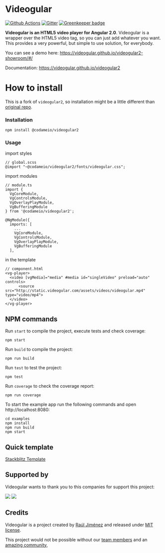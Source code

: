 # Videogular
[![Github Actions](https://github.com/codameio/videogular2/workflows/build/badge.svg)](https://github.com/codameio/videogular2/actions)
[![Gitter](https://badges.gitter.im/Join%20Chat.svg)](https://gitter.im/2fdevs/videogular?utm_source=badge&utm_medium=badge&utm_campaign=pr-badge&utm_content=badge)
[![Greenkeeper badge](https://badges.greenkeeper.io/videogular/videogular2.svg)](https://greenkeeper.io/)

**Videogular is an HTML5 video player for Angular 2.0**. Videogular is a wrapper over the HTML5 video tag, so you can just add whatever you want. This provides a very powerful, but simple to use solution, for everybody.

You can see a demo here: https://videogular.github.io/videogular2-showroom/#/

Documentation: https://videogular.github.io/videogular2

# How to install

This is a fork of `videogular2`, so installation might be a little different than [original repo](https://github.com/videogular/videogular2#how-to-install).

### Installation

```
npm install @codameio/videogular2
```

### Usage

import styles
```
// global.scss
@import "~@codameio/videogular2/fonts/videogular.css";
```

import modules
```
// module.ts
import {
  VgCoreModule,
  VgControlsModule,
  VgOverlayPlayModule,
  VgBufferingModule
} from '@codameio/videogular2';

@NgModule({
  imports: [
    ...
    VgCoreModule,
    VgControlsModule,
    VgOverlayPlayModule,
    VgBufferingModule
  ],
```
in the template
```
// component.html
<vg-player>
  <video [vgMedia]="media" #media id="singleVideo" preload="auto" controls>
      <source src="http://static.videogular.com/assets/videos/videogular.mp4" type="video/mp4">
  </video>
</vg-player>
```

## NPM commands

Run `start` to compile the project, execute tests and check coverage:

```
npm start
```

Run `build` to compile the project:

```
npm run build
```

Run `test` to test the project:

```
npm test
```

Run `coverage` to check the coverage report:

```
npm run coverage
```

To start the example app run the following commands and open http://localhost:8080:

```
cd examples
npm install
npm run build
npm start
```

## Quick template

[Stackblitz Template](https://stackblitz.com/edit/angular-videogular?file=app%2Fhello.component.ts)


## Supported by

Videogular wants to thank you to this companies for support this project:

[![](sponsors/jetbrains.png)](https://www.jetbrains.com)
[![](sponsors/toptal.png)](https://www.toptal.com)

## Credits

Videogular is a project created by [Raúl Jiménez](https://github.com/Elecash) and released under [MIT license](https://github.com/videogular/videogular2/blob/master/LICENSE).

This project would not be possible without our [team members](https://github.com/orgs/videogular/people) and an [amazing community](https://github.com/videogular/videogular2/graphs/contributors),
